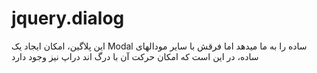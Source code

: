 jquery.dialog
=============
این پلاگین، امکان ایجاد یک
Modal
ساده را به ما میدهد اما فرقش با سایر مودالهای ساده، در این است که امکان حرکت آن با درگ اند دراپ نیز وجود دارد
